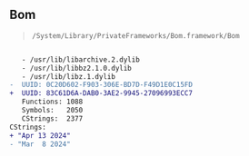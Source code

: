 ## Bom

> `/System/Library/PrivateFrameworks/Bom.framework/Bom`

```diff

   - /usr/lib/libarchive.2.dylib
   - /usr/lib/libbz2.1.0.dylib
   - /usr/lib/libz.1.dylib
-  UUID: 0C20D602-F903-306E-BD7D-F49D1E0C15FD
+  UUID: 83C61D6A-DAB0-3AE2-9945-27096993ECC7
   Functions: 1088
   Symbols:   2050
   CStrings:  2377
CStrings:
+ "Apr 13 2024"
- "Mar  8 2024"

```
